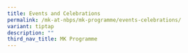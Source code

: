 ```yaml
---
title: Events and Celebrations
permalink: /mk-at-nbps/mk-programme/events-celebrations/
variant: tiptap
description: ""
third_nav_title: MK Programme
---
```


